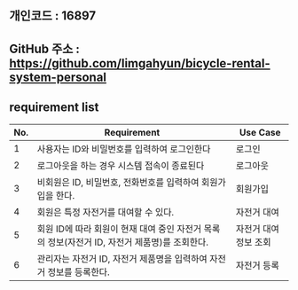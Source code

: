 ## 개인코드 : 16897

## GitHub 주소 : https://github.com/limgahyun/bicycle-rental-system-personal

## requirement list

| No. | Requirement                                                                                   | Use Case              |
| --- | --------------------------------------------------------------------------------------------- | --------------------- |
| 1   | 사용자는 ID와 비밀번호를 입력하여 로그인한다                                                  | 로그인                |
| 2   | 로그아웃을 하는 경우 시스템 접속이 종료된다                                                   | 로그아웃              |
| 3   | 비회원은 ID, 비밀번호, 전화번호를 입력하여 회원가입을 한다.                                   | 회원가입              |
| 4   | 회원은 특정 자전거를 대여할 수 있다.                                                          | 자전거 대여           |
| 5   | 회원 ID에 따라 회원이 현재 대여 중인 자전거 목록의 정보(자전거 ID, 자전거 제품명)를 조회한다. | 자전거 대여 정보 조회 |
| 6   | 관리자는 자전거 ID, 자전거 제품명을 입력하여 자전거 정보를 등록한다.                          | 자전거 등록           |

